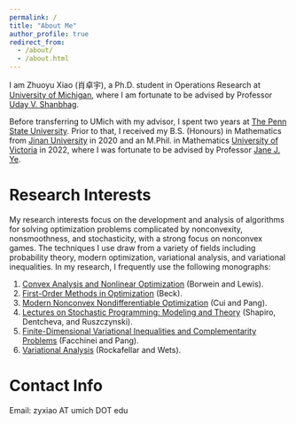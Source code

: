 ```yaml
---
permalink: /
title: "About Me"
author_profile: true
redirect_from: 
  - /about/
  - /about.html
---
```


I am Zhuoyu Xiao (肖卓宇), a Ph.D. student in Operations Research at [University of Michigan](https://umich.edu/), where I am fortunate to be advised by Professor [Uday V. Shanbhag](https://udaybag2.github.io/).  

Before transferring to UMich with my advisor, I spent two years at [The Penn State University](https://www.psu.edu/). Prior to that, I received my B.S. (Honours) in Mathematics from [Jinan University](https://english.jnu.edu.cn/) in 2020 and an M.Phil. in Mathematics [University of Victoria](https://www.uvic.ca/) in 2022, where I was fortunate to be advised by Professor [Jane J. Ye](https://web.uvic.ca/~janeye/).


Research Interests
======
My research interests focus on the development and analysis of algorithms for solving optimization problems complicated by nonconvexity, nonsmoothness, and stochasticity, with a strong focus on nonconvex games. The techniques I use draw from a variety of fields including probability theory, modern optimization, variational analysis, and variational inequalities. In my research, I frequently use the following monographs:

1. [Convex Analysis and Nonlinear Optimization](https://link.springer.com/book/10.1007/978-0-387-31256-9) (Borwein and Lewis).
2. [First-Order Methods in Optimization](https://epubs.siam.org/doi/book/10.1137/1.9781611974997) (Beck).
3. [Modern Nonconvex Nondifferentiable Optimization](https://epubs.siam.org/doi/book/10.1137/1.9781611976748) (Cui and Pang).
4. [Lectures on Stochastic Programming: Modeling and Theory](https://epubs.siam.org/doi/book/10.1137/1.9781611976595) (Shapiro, Dentcheva, and Ruszczynski).
5. [Finite-Dimensional Variational Inequalities and Complementarity Problems](https://link.springer.com/book/10.1007/b97543) (Facchinei and Pang).
6. [Variational Analysis](https://link.springer.com/book/10.1007/978-3-642-02431-3) (Rockafellar and Wets).


Contact Info
======
Email: zyxiao AT umich DOT edu
